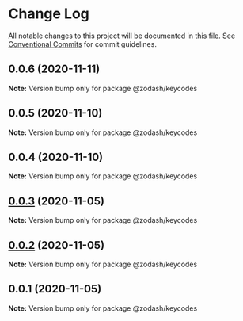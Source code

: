 # Change Log

All notable changes to this project will be documented in this file.
See [Conventional Commits](https://conventionalcommits.org) for commit guidelines.

## 0.0.6 (2020-11-11)

**Note:** Version bump only for package @zodash/keycodes





## 0.0.5 (2020-11-10)

**Note:** Version bump only for package @zodash/keycodes





## 0.0.4 (2020-11-10)

**Note:** Version bump only for package @zodash/keycodes





## [0.0.3](https://github.com/zcorky/zodash/compare/@zodash/keycodes@0.0.2...@zodash/keycodes@0.0.3) (2020-11-05)

**Note:** Version bump only for package @zodash/keycodes





## [0.0.2](https://github.com/zcorky/zodash/compare/@zodash/keycodes@0.0.1...@zodash/keycodes@0.0.2) (2020-11-05)

**Note:** Version bump only for package @zodash/keycodes





## 0.0.1 (2020-11-05)

**Note:** Version bump only for package @zodash/keycodes
